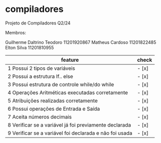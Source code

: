 # compiladores
Projeto de Compiladores Q2/24

Membros:

Guilherme Daltrino Teodoro 11201920867
Matheus Cardoso 11201822485
Elton Silva 11201810955

 feature | check
--------------------|--------------------|
1 Possui 2 tipos de variáveis | - [x]
2 Possui a estrutura If.. else |- [x]
3 Possui estrutura de controle while/do while | - [x]
4 Operações Aritméticas executadas corretamente | - [x]
5 Atribuições realizadas corretamente | - [x]
6 Possui operações de Entrada e Saída | - [x]
7 Aceita números decimais | - [x]
8 Verificar se a variável já foi previamente declarada | - [x]
9 Verificar se a variável foi declarada e não foi usada | - [x]


